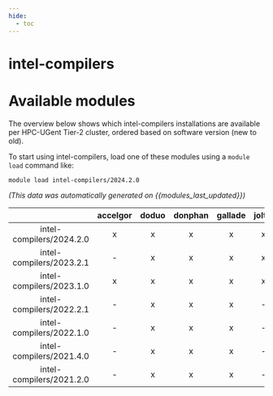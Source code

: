 ```yaml
---
hide:
  - toc
---
```


intel-compilers
===============

# Available modules


The overview below shows which intel-compilers installations are available per HPC-UGent Tier-2 cluster, ordered based on software version (new to old).

To start using intel-compilers, load one of these modules using a `module load` command like:

```shell
module load intel-compilers/2024.2.0
```

*(This data was automatically generated on {{modules_last_updated}})*  

| |accelgor|doduo|donphan|gallade|joltik|shinx|
| :---: | :---: | :---: | :---: | :---: | :---: | :---: |
|intel-compilers/2024.2.0|x|x|x|x|x|x|
|intel-compilers/2023.2.1|-|x|x|x|x|x|
|intel-compilers/2023.1.0|x|x|x|x|x|x|
|intel-compilers/2022.2.1|-|x|x|x|-|-|
|intel-compilers/2022.1.0|-|x|x|x|-|x|
|intel-compilers/2021.4.0|-|x|x|x|-|-|
|intel-compilers/2021.2.0|-|x|x|x|-|-|
